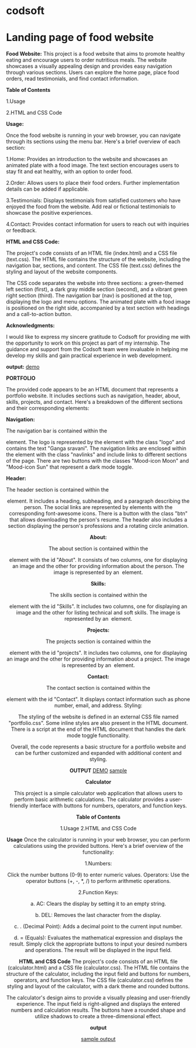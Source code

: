 # codsoft

# Landing page of food website


**Food Website:**
This project is a food website that aims to promote healthy eating and encourage users to order nutritious meals. The website showcases a visually appealing design and provides easy navigation through various sections. Users can explore the home page, place food orders, read testimonials, and find contact information.

**Table of Contents**

1.Usage

2.HTML and CSS Code

**Usage:**

Once the food website is running in your web browser, you can navigate through its sections using the menu bar. Here's a brief overview of each section:

1.Home: Provides an introduction to the website and showcases an animated plate with a food image. The text section encourages users to stay fit and eat healthy, with an option to order food.

2.Order: Allows users to place their food orders. Further implementation details can be added if applicable.

3.Testimonials: Displays testimonials from satisfied customers who have enjoyed the food from the website. Add real or fictional testimonials to showcase the positive experiences.

4.Contact: Provides contact information for users to reach out with inquiries or feedback.

**HTML and CSS Code:**

The project's code consists of an HTML file (index.html) and a CSS file (text.css). The HTML file contains the structure of the website, including the navigation bar, sections, and content. The CSS file (text.css) defines the styling and layout of the website components.

The CSS code separates the website into three sections: a green-themed left section (first), a dark gray middle section (second), and a vibrant green right section (third). The navigation bar (nav) is positioned at the top, displaying the logo and menu options. The animated plate with a food image is positioned on the right side, accompanied by a text section with headings and a call-to-action button.

**Acknowledgments:**

I would like to express my sincere gratitude to Codsoft for providing me with the opportunity to work on this project as part of my internship. The guidance and support from the Codsoft team were invaluable in helping me develop my skills and gain practical experience in web development. 

**output:**
[demo](https://drive.google.com/file/d/1C-W9EwnvfxjjHZ-57vit49W3krIvZjVd/view?usp=drivesdk)


**PORTFOLIO**

                                                      
  The provided code appears to be an HTML document that represents a portfolio website. It includes sections such as navigation, header, about, skills, projects, and contact. Here's a breakdown of the different sections and their corresponding elements:

**Navigation:**

The navigation bar is contained within the <nav> element.
The logo is represented by the <a> element with the class "logo" and contains the text "Ganga sravani".
The navigation links are enclosed within the <u1> element with the class "navlinks" and include links to different sections of the page.
There are two buttons with the classes "Mood-icon Moon" and "Mood-icon Sun" that represent a dark mode toggle.

**Header:**

The header section is contained within the <header> element.
It includes a heading, subheading, and a paragraph describing the person.
The social links are represented by <a> elements with the corresponding font-awesome icons.
There is a button with the class "btn" that allows downloading the person's resume.
The header also includes a section displaying the person's professions and a rotating circle animation.

**About:**

The about section is contained within the <section> element with the id "About".
It consists of two columns, one for displaying an image and the other for providing information about the person.
The image is represented by an <img> element.

**Skills:**

The skills section is contained within the <section> element with the id "Skills".
It includes two columns, one for displaying an image and the other for listing technical and soft skills.
The image is represented by an <img> element.

**Projects:**

The projects section is contained within the <section> element with the id "projects".
It includes two columns, one for displaying an image and the other for providing information about a project.
The image is represented by an <img> element.

**Contact:**

The contact section is contained within the <section> element with the id "Contact".
It displays contact information such as phone number, email, and address.
Styling:

The styling of the website is defined in an external CSS file named "portfolio.css".
Some inline styles are also present in the HTML document.
There is a script at the end of the HTML document that handles the dark mode toggle functionality.

Overall, the code represents a basic structure for a portfolio website and can be further customized and expanded with additional content and styling.

**OUTPUT**
       [DEMO](https://drive.google.com/file/d/1Cmwu3oLM3lAhGlS1xFWS5rsUaTcG7GgD/view?usp=drivesdk)
       [sample](https://drive.google.com/file/d/1CoOIScsIx1B0RIndivywhFtj_YKNHew8/view?usp=drivesdk)



**Calculator**

This project is a simple calculator web application that allows users to perform basic arithmetic calculations. The calculator provides a user-friendly interface with buttons for numbers, operators, and function keys.

**Table of Contents**

1.Usage
2.HTML and CSS Code

**Usage**
Once the calculator is running in your web browser, you can perform calculations using the provided buttons. Here's a brief overview of the functionality:

1.Numbers: 

Click the number buttons (0-9) to enter numeric values.
Operators: Use the operator buttons (+, -, *, /) to perform arithmetic operations.

2.Function Keys:

a. AC: Clears the display by setting it to an empty string.

b. DEL: Removes the last character from the display.

c. . (Decimal Point): Adds a decimal point to the current input number.

d. = (Equals): Evaluates the mathematical expression and displays the result.
Simply click the appropriate buttons to input your desired numbers and operations. The result will be displayed in the input field.

**HTML and CSS Code**
The project's code consists of an HTML file (calculator.html) and a CSS file (calculator.css). The HTML file contains the structure of the calculator, including the input field and buttons for numbers, operators, and function keys. The CSS file (calculator.css) defines the styling and layout of the calculator, with a dark theme and rounded buttons.

The calculator's design aims to provide a visually pleasing and user-friendly experience. The input field is right-aligned and displays the entered numbers and calculation results. The buttons have a rounded shape and utilize shadows to create a three-dimensional effect.


**output**

 [sample output](https://drive.google.com/file/d/1DYm5_TfjT7-jViPLE7n8LuuklV1Fh7Om/view?usp=drivesdk) 



















